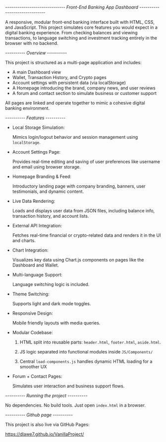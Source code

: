 
*------------------------------          Front-End Banking App Dashboard          ------------------------------*

A responsive, modular front-end banking interface built with HTML, CSS, and JavaScript. This project simulates core features you would expect in a digital banking experience. From checking balances and viewing transactions, to language switching and investment tracking entirely in the browser with no backend.



*----------          Overview          ----------*



This project is structured as a multi-page application and includes:

- A main Dashboard view
- Wallet, Transaction History, and Crypto pages
- Account settings with persistent data (via localStorage)
- A Homepage introducing the brand, company news, and user reviews
- A forum and contact section to simulate business or customer support

All pages are linked and operate together to mimic a cohesive digital banking environment.



*----------          Features          ----------*



- Local Storage Simulation:

  Mimics login/logout behavior and session management using `localStorage`.


- Account Settings Page:

  Provides real-time editing and saving of user preferences like username and email using browser storage.


- Homepage Branding & Feed:

  Introductory landing page with company branding, banners, user testimonials, and dynamic content.


- Live Data Rendering:

  Loads and displays user data from JSON files, including balance info, transaction history, and account lists.


- External API Integration:

  Fetches real-time financial or crypto-related data and renders it in the UI and charts.


- Chart Integration:

  Visualizes key data using Chart.js components on pages like the Dashboard and Wallet.


- Multi-language Support:

  Language switching logic is included.


- Theme Switching:

  Supports light and dark mode toggles.


- Responsive Design:

  Mobile friendly layouts with media queries.


- Modular Codebase:

  1. HTML split into reusable parts: `header.html`, `footer.html`, `aside.html`.

  2. JS logic separated into functional modules inside `JS/Components/`

  3. Central `load-components.js` handles dynamic HTML loading for a smoother UX


- Forum + Contact Pages:

  Simulates user interaction and business support flows.



*----------          Running the project          ----------*



No dependencies. No build tools. Just open `index.html` in a browser.



*----------          Github page          ----------*



This project is also live via GitHub Pages:  

  https://dlawe7.github.io/VanillaProject/
